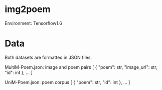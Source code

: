 # img2poem

Environment: Tensorflow1.6

# Data

Both datasets are formatted in JSON files.

MultiM-Poem.json: image and poem pairs
[
	{
		"poem": str,
		"image_url": str,
		"id": int
	},
	...
]

UniM-Poem.json: poem corpus
[
	{
		"poem": str,
		"id": int
	},
	...
]